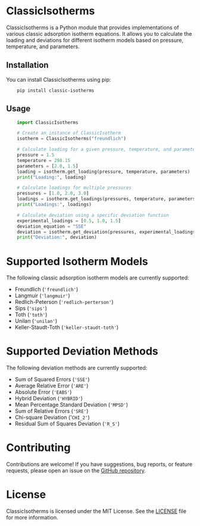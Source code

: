 # ClassicIsotherms

ClassicIsotherms is a Python module that provides implementations of various classic adsorption isotherm equations. It allows you to calculate the loading and deviations for different isotherm models based on pressure, temperature, and parameters.

## Installation

You can install ClassicIsotherms using pip:

```shell
    pip install classic-isotherms
```

## Usage

```python
    import ClassicIsotherms

    # Create an instance of ClassicIsotherm
    isotherm = ClassicIsotherms("freundlich")

    # Calculate loading for a given pressure, temperature, and parameters
    pressure = 1.5
    temperature = 298.15
    parameters = [2.0, 1.5]
    loading = isotherm.get_loading(pressure, temperature, parameters)
    print("Loading:", loading)

    # Calculate loadings for multiple pressures
    pressures = [1.0, 2.0, 3.0]
    loadings = isotherm.get_loadings(pressures, temperature, parameters)
    print("Loadings:", loadings)

    # Calculate deviation using a specific deviation function
    experimental_loadings = [0.5, 1.0, 1.5]
    deviation_equation = "SSE"
    deviation = isotherm.get_deviation(pressures, experimental_loadings, temperature, parameters, deviation_equation)
    print("Deviation:", deviation)
```

# Supported Isotherm Models

The following classic adsorption isotherm models are currently supported:

- Freundlich (`'freundlich'`)
- Langmuir (`'langmuir'`)
- Redlich-Peterson (`'redlich-perterson'`)
- Sips (`'sips'`)
- Toth (`'toth'`)
- Unilan (`'unilan'`)
- Keller-Staudt-Toth (`'keller-staudt-toth'`)

# Supported Deviation Methods

The following deviation methods are currently supported:

- Sum of Squared Errors (`'SSE'`)
- Average Relative Error (`'ARE'`)
- Absolute Error (`'EABS'`)
- Hybrid Deviation (`'HYBRID'`)
- Mean Percentage Standard Deviation (`'MPSD'`)
- Sum of Relative Errors (`'SRE'`)
- Chi-square Deviation ('`CHI_2'`)
- Residual Sum of Squares Deviation (`'R_S'`)

# Contributing

Contributions are welcome! If you have suggestions, bug reports, or feature requests, please open an issue on the [GitHub repository](https://github.com/mv-per/ClassicIsotherms).

# License

ClassicIsotherms is licensed under the MIT License. See the [LICENSE](https://github.com/mv-per/ClassicIsotherms/blob/main/LICENSE) file for more information.

